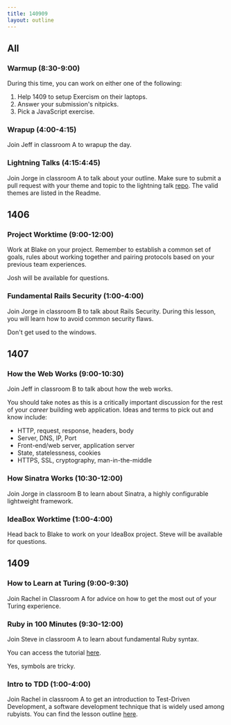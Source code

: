 ```yaml
---
title: 140909
layout: outline
---
```


## All

### Warmup (8:30-9:00)

During this time, you can work on either one of the following:

1. Help 1409 to setup Exercism on their laptops.
2. Answer your submission's nitpicks.
3. Pick a JavaScript exercise.

### Wrapup (4:00-4:15)

Join Jeff in classroom A to wrapup the day.

### Lightning Talks (4:15:4:45)

Join Jorge in classroom A to talk about your outline. Make sure to submit a pull request with your theme and topic to the lightning talk [repo](https://github.com/turingschool/lightning_talks). The valid themes are listed in the Readme.

## 1406

### Project Worktime (9:00-12:00)

Work at Blake on your project. Remember to establish a common set of goals, rules about working together and pairing protocols based on your previous team experiences.

Josh will be available for questions.

### Fundamental Rails Security (1:00-4:00)

Join Jorge in classroom B to talk about Rails Security. During this lesson, you will learn how to avoid common security flaws.

Don't get used to the windows.

## 1407

### How the Web Works (9:00-10:30)

Join Jeff in classroom B to talk about how the web works.

You should take notes as this is a critically important discussion for the rest
of your *career* building web application. Ideas and terms to pick out and know
include:

* HTTP, request, response, headers, body
* Server, DNS, IP, Port
* Front-end/web server, application server
* State, statelessness, cookies
* HTTPS, SSL, cryptography, man-in-the-middle

### How Sinatra Works (10:30-12:00)

Join Jorge in classroom B to learn about Sinatra, a highly configurable lightweight framework.

### IdeaBox Worktime (1:00-4:00)

Head back to Blake to work on your IdeaBox project. Steve will be available for questions.

## 1409

### How to Learn at Turing (9:00-9:30)

Join Rachel in Classroom A for advice on how to get the most out of your Turing experience.

### Ruby in 100 Minutes (9:30-12:00)

Join Steve in classroom A to learn about fundamental Ruby syntax.

You can access the tutorial [here](http://tutorials.jumpstartlab.com/projects/ruby_in_100_minutes.html).

Yes, symbols are tricky.

### Intro to TDD (1:00-4:00)

Join Rachel in classroom A to get an introduction to Test-Driven Development, a software development technique that is widely used among rubyists. You can find the lesson outline [here](https://github.com/turingschool/lesson_plans/blob/master/ruby_01-object_oriented_programming_with_ruby/intro_to_tdd_and_pairing.markdown).

